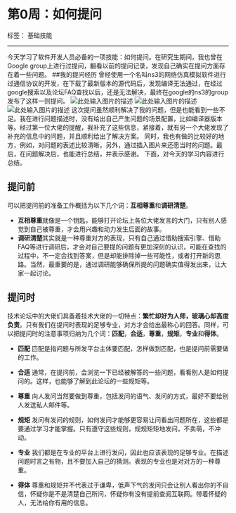 # 第0周：如何提问

标签： 基础技能

---

今天学习了软件开发人员必备的一项技能：如何提问。在研究生期间，我也曾在Google group上进行过提问，翻看以前的提问记录，发现自己确实在提问方面存在着一些问题。
##我的提问经历
曾经使用一个名叫ns3的网络仿真模拟软件进行过通信协议的开发，在下载了最新版本的源代码后，发现编译无法通过，在经过google搜索以及论坛FAQ查找以后，还是无法解决，最终在google的ns3的group发布了这样一则提问。
![此处输入图片的描述][1]
![此处输入图片的描述][2]
![此处输入图片的描述][3]
这次提问虽然顺利解决了我的问题，但是也能看到一些不足。我在进行问题描述时，没有给出自己产生问题的场景配置，比如编译器版本等。经过第一位大佬的提醒，我补充了这些信息，紧接着，就有另一个大佬发现了补充的信息中的问题，并且顺利给出了解决方案。
同时，我也有做的比较好的地方，例如，对问题的表述比较清晰，另外，通过插入图片来还愿当时的问题。最后，在问题解决后，也能进行总结，并表示感谢。
下面，对今天的学习内容进行总结。

## 提问前
可以把提问前的准备工作概括为以下几个词：**互相尊重**和**调研清楚**。

- **互相尊重**就像是一个钥匙，能够打开论坛上各位大佬发言的大门，只有别人感觉到自己被尊重，才会用兴趣和动力发生后面的故事。
- **调研清楚**其实就是一种尊重对方的表现，只有自己通过借助搜索引擎、借助FAQ等进行调研后，才会对自己要提的问题有更加深刻的认识，可能在查找的过程中，不一定会找到答案，但是却能排除掉一些可能性，或者打开新的思路。当然，最重要的是，通过调研能够确保所提的问题确实值得发出来，让大家一起讨论。

## 提问时
技术论坛中的大佬们具备着技术大佬的一切特点：**繁忙却好为人师，玻璃心却高度负责**。只有我们在提问时表现的足够专业，对方才会给出最称心的回答。同样，可以把提问时的注意事项归纳为几个词：**匹配**，**合适**，**尊重**，**规矩**，**专业**和**得体**。

- **匹配**
匹配是指问题与所发平台主体要匹配，怎样做到匹配，也是提问前需要做的工作。
- **合适**
通常，在提问前，会浏览一下已经被解答的一些问题，看看别人是如何提问的。这样，也能够了解到此论坛的一些规矩等。
- **尊重**
向人发问当然要做到尊重，包括发问的语气、发问的方式，最好不要给别人发送私人邮件等。
- **规矩**
发问有发问的规则，如何发问才能够更容易让问看出问题所在，这些都是要通过学习才能掌握。只有遵守这些规则，规规矩矩地发问，不卖萌，不冲动。
- **专业**
我们都是在专业的平台上进行发问，因此也应该表现的足够专业。在描述问题时言之有物，且不要加入自己的猜测。表现的专业也是对对方的一种尊重。
- **得体**
尊重和规矩并不代表过于谦卑，低声下气的发问只会让别人看出你的不自信，怀疑你是不是清楚自己所问，怀疑你有没有提前查阅互联网。带着怀疑的人，无法给你有用的信息。


  [1]: https://raw.githubusercontent.com/carefreeMa/ThoughtWorks-Homework/master/0_preparation/1.png
  [2]: https://raw.githubusercontent.com/carefreeMa/ThoughtWorks-Homework/master/0_preparation/2.png
  [3]: https://raw.githubusercontent.com/carefreeMa/ThoughtWorks-Homework/master/0_preparation/3.png